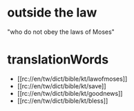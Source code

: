 # outside the law

"who do not obey the laws of Moses"

# translationWords

* [[rc://en/tw/dict/bible/kt/lawofmoses]]
* [[rc://en/tw/dict/bible/kt/save]]
* [[rc://en/tw/dict/bible/kt/goodnews]]
* [[rc://en/tw/dict/bible/kt/bless]]